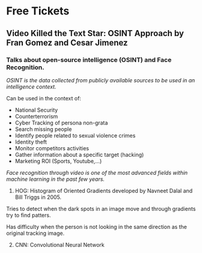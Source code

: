 # Free Tickets

## Video Killed the Text Star: OSINT Approach by Fran Gomez and Cesar Jimenez

### Talks about open-source intelligence (OSINT) and Face Recognition.

*OSINT is the data collected from publicly available sources to be used in an intelligence context.*

Can be used in the context of:

- National Security
- Counterterrorism
- Cyber Tracking of persona non-grata
- Search missing people
- Identify people related to sexual violence crimes
- Identity theft
- Monitor competitors activities
- Gather information about a specific target (hacking)
- Marketing ROI (Sports, Youtube,...)

*Face recognition through video is one of the most advanced fields within machine learning in the past few years.*

1. HOG: Histogram of Oriented Gradients developed by Navneet Dalal and Bill Triggs in 2005.

Tries to detect when the dark spots in an image move and through gradients try to find patters.

Has difficulty when the person is not looking in the same direction as the original tracking image.

2. CNN: Convolutional Neural Network

